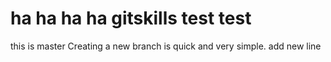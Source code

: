ha ha ha ha
gitskills
test test
=========
this is master
Creating a new branch is quick and very simple.
add new line
